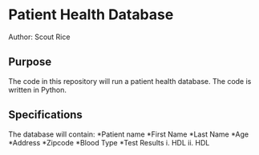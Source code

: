 # Patient Health Database

Author: Scout Rice

## Purpose
The code in this repository will run a patient health database.
The code is written in Python.

## Specifications
The database will contain:
*Patient name
    *First Name
    *Last Name
*Age
*Address
*Zipcode
*Blood Type
*Test Results
    i. HDL
    ii. HDL


